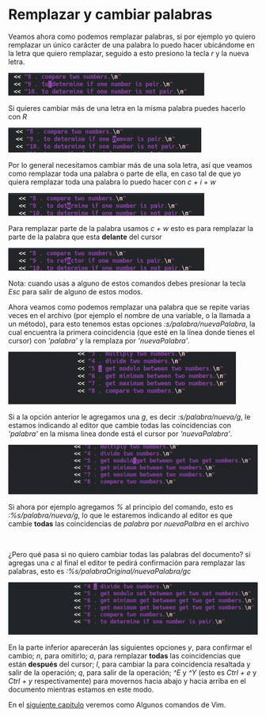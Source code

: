 # Remplazar y cambiar palabras

Veamos ahora como podemos remplazar palabras, si por ejemplo yo quiero remplazar un único carácter de una palabra lo puedo hacer ubicándome en la letra que quiero remplazar, seguido a esto presiono la tecla *r* y la nueva letra.

<img src="figuras/vi24.gif" title="" alt="Figura 24. " data-align="center">

Si quieres cambiar más de una letra en la misma palabra puedes hacerlo con *R*

<img src="figuras/vi39.gif" title="" alt="" data-align="center">

Por lo general necesitamos cambiar más de una sola letra, así que veamos como remplazar toda una palabra o parte de ella, en caso tal de que yo quiera remplazar toda una palabra lo puedo hacer con *c + i + w*

<img src="figuras/vi25.gif" title="" alt="Figura 25. remplazar en vim" data-align="center">

Para remplazar parte de la palabra usamos *c + w* esto es para remplazar la parte de la palabra que esta **delante** del cursor

<img src="figuras/vi26.gif" title="" alt="Figura 26. remplazar parte de una palabra" data-align="center">

Nota: cuando usas a alguno de estos comandos debes presionar la tecla *Esc* para salir de alguno de estos modos.

Ahora veamos como podemos remplazar una palabra que se repite varias veces en el archivo (por ejemplo el nombre de una variable, o la llamada a un método), para esto tenemos estas opciones *:s/palabra/nuevaPalabra*, la cual encuentra la primera coincidencia (que esté en la línea donde tienes el cursor) con *'palabra'* y la remplaza por *'nuevaPalabra'*.

<img src="figuras/vi40.gif" title="" alt="" data-align="center">

Si a la opción anterior le agregamos una *g*, es decir  *:s/palabra/nueva/g*, le estamos indicando al editor que cambie todas las coincidencias con *'palabra'* en la misma linea donde está el cursor por *'nuevaPalabra'*.

<img src="figuras/vi41.gif" title="" alt="" data-align="center">

Si ahora por ejemplo agregamos *%* al principio del comando, esto es *:%s/palabra/nueva/g*, lo que le estaremos indicando al editor es que cambie **todas** las coincidencias de *palabra* por *nuevaPalbra* en el archivo

<img src="figuras/vi42.gif" title="" alt="" data-align="center">

¿Pero qué pasa si no quiero cambiar todas las palabras del documento? si agregas una *c* al final el editor te pedirá confirmación para remplazar las palabras, esto es  *:%s/palabraOriginal/nuevaPalabra/gc*

<img src="figuras/vi43.gif" title="" alt="" data-align="center">

En la parte inferior aparecerán las siguientes opciones *y*, para confirmar el cambio; *n*, para omitirlo; *a*, para remplazar **todas** las coincidencias que están **después** del cursor; *l*, para cambiar la para coincidencia resaltada y salir de la operación; *q*, para salir de la operación; *^E* y *^Y* (esto es *Ctrl + e* y *Ctrl + y* respectivamente) para movernos hacia abajo y hacia arriba en el documento mientras estamos en este modo.

En el [siguiente capitulo](capitulo6.md) veremos como Algunos comandos de Vim.
